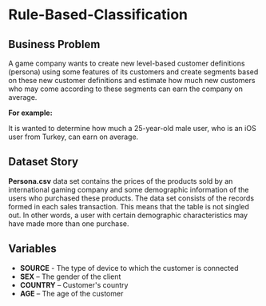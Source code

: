 # Rule-Based-Classification

## Business Problem

A game company wants to create new level-based customer definitions (persona) using some features of its customers and create segments based on these new customer definitions and estimate how much new customers who may come according to these segments can earn the company on average.

**For example:**

It is wanted to determine how much a 25-year-old male user, who is an iOS user from Turkey, can earn on average.

## Dataset Story

**Persona.csv** data set contains the prices of the products sold by an international gaming company and some demographic information of the users who purchased these products. The data set consists of the records formed in each sales transaction. This means that the table is not singled out. In other words, a user with certain demographic characteristics may have made more than one purchase.

## Variables

* **SOURCE** - The type of device to which the customer is connected
* **SEX** – The gender of the client
* **COUNTRY** – Customer's country
* **AGE** – The age of the customer
